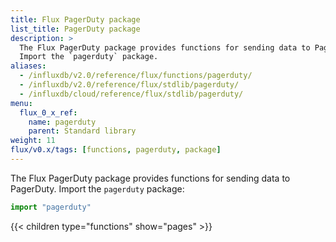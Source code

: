 ```yaml
---
title: Flux PagerDuty package
list_title: PagerDuty package
description: >
  The Flux PagerDuty package provides functions for sending data to PagerDuty.
  Import the `pagerduty` package.
aliases:
  - /influxdb/v2.0/reference/flux/functions/pagerduty/
  - /influxdb/v2.0/reference/flux/stdlib/pagerduty/
  - /influxdb/cloud/reference/flux/stdlib/pagerduty/
menu:
  flux_0_x_ref:
    name: pagerduty
    parent: Standard library
weight: 11
flux/v0.x/tags: [functions, pagerduty, package]
---
```


The Flux PagerDuty package provides functions for sending data to PagerDuty.
Import the `pagerduty` package:

```js
import "pagerduty"
```

{{< children type="functions" show="pages" >}}
